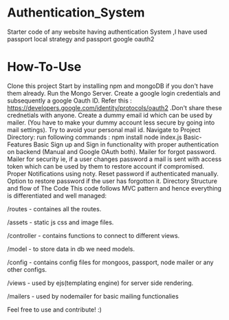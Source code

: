 # Authentication_System
Starter code of any website having authentication System ,I have used passport local strategy and passport google oauth2
# How-To-Use
Clone this project
Start by installing npm and mongoDB if you don't have them already.
Run the Mongo Server.
Create a google login credentials and subsequently a google Oauth ID. Refer this : https://developers.google.com/identity/protocols/oauth2 .Don't share these crednetials with anyone.
Create a dummy email id which can be used by mailer. (You have to make your dummy account less secure by going into mail settings). Try to avoid your personal mail id.
Navigate to Project Directory:
run following commands :
npm install 
node index.js
Basic-Features
Basic Sign up and Sign in functionality with proper authentication on backend (Manual and Google OAuth both).
Mailer for forgot password.
Mailer for security ie, if a user changes password a mail is sent with access token which can be used by them to restore account if compromised.
Proper Notifications using noty.
Reset password if authenticated manually.
Option to restore password if the user has forgotton it.
Directory Structure and flow of The Code
This code follows MVC pattern and hence everything is differentiated and well managed:

/routes - containes all the routes.

/assets - static js css and image files.

/controller - contains functions to connect to different views.

/model - to store data in db we need models.

/config - contains config files for mongoos, passport, node mailer or any other configs.

/views - used by ejs(templating engine) for server side rendering.

/mailers - used by nodemailer for basic mailing functionalies

Feel free to use and contribute! :)
